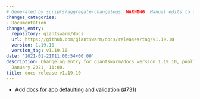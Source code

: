 ```yaml
---
# Generated by scripts/aggregate-changelogs. WARNING: Manual edits to this files will be overwritten.
changes_categories:
- Documentation
changes_entry:
  repository: giantswarm/docs
  url: https://github.com/giantswarm/docs/releases/tag/v1.19.10
  version: 1.19.10
  version_tag: v1.19.10
date: '2021-01-21T11:00:54+00:00'
description: Changelog entry for giantswarm/docs version 1.19.10, published on 21
  January 2021, 11:00.
title: docs release v1.19.10
---
```


- Add [docs for app defaulting and validation](https://docs.giantswarm.io/reference/app-defaulting-validation/) ([#731](https://github.com/giantswarm/docs/pull/731))
